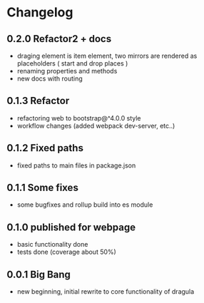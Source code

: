 # Changelog

## 0.2.0 Refactor2 + docs
- draging element is item element, two mirrors are rendered as placeholders ( start and drop places )
- renaming properties and methods
- new docs with routing

## 0.1.3 Refactor
- refactoring web to bootstrap@^4.0.0 style
- workflow changes (added webpack dev-server, etc..)

## 0.1.2 Fixed paths
- fixed paths to main files in package.json

## 0.1.1 Some fixes
- some bugfixes and rollup build into es module

## 0.1.0 published for webpage
- basic functionality done
- tests done (coverage about 50%)

## 0.0.1 Big Bang
- new beginning, initial rewrite to core functionality of dragula